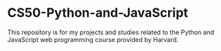 # CS50-Python-and-JavaScript
This repository is for my projects and studies related to the Python and JavaScript web programming course provided by Harvard.